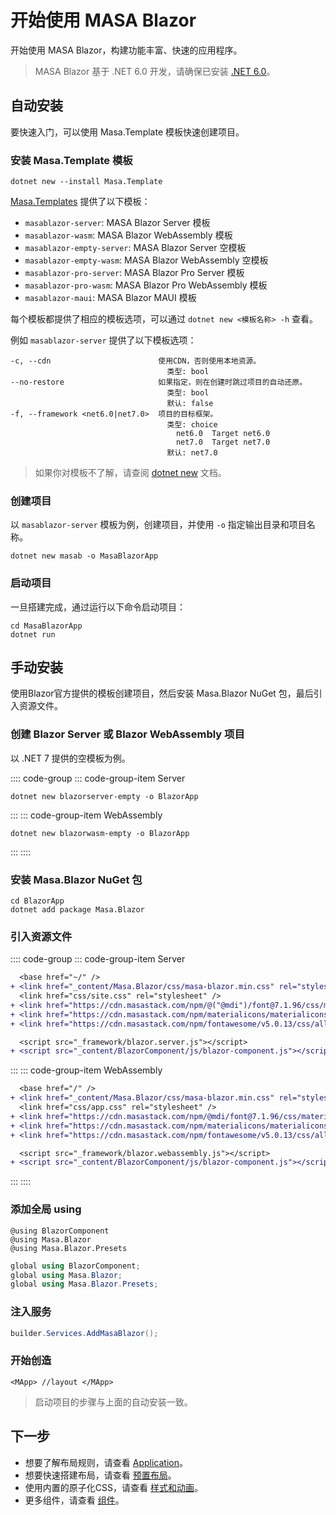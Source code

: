 # 开始使用 MASA Blazor

开始使用 MASA Blazor，构建功能丰富、快速的应用程序。

> MASA Blazor 基于 .NET 6.0 开发，请确保已安装 [.NET 6.0](https://dotnet.microsoft.com/download/dotnet/6.0)。

## 自动安装

要快速入门，可以使用 Masa.Template 模板快速创建项目。

### 安装 Masa.Template 模板

```shell
dotnet new --install Masa.Template
```

[Masa.Templates](https://github.com/masastack/MASA.Templates) 提供了以下模板：

- `masablazor-server`: MASA Blazor Server 模板
- `masablazor-wasm`: MASA Blazor WebAssembly 模板
- `masablazor-empty-server`: MASA Blazor Server 空模板
- `masablazor-empty-wasm`: MASA Blazor WebAssembly 空模板
- `masablazor-pro-server`: MASA Blazor Pro Server 模板
- `masablazor-pro-wasm`: MASA Blazor Pro WebAssembly 模板
- `masablazor-maui`: MASA Blazor MAUI 模板

每个模板都提供了相应的模板选项，可以通过 `dotnet new <模板名称> -h` 查看。

例如 `masablazor-server` 提供了以下模板选项：

```shell
-c, --cdn                        使用CDN，否则使用本地资源。
                                   类型: bool
--no-restore                     如果指定，则在创建时跳过项目的自动还原。
                                   类型: bool
                                   默认: false
-f, --framework <net6.0|net7.0>  项目的目标框架。
                                   类型: choice
                                     net6.0  Target net6.0
                                     net7.0  Target net7.0
                                   默认: net7.0
```

> 如果你对模板不了解，请查阅 [dotnet new](https://docs.microsoft.com/zh-cn/dotnet/core/tools/dotnet-new) 文档。

### 创建项目

以 `masablazor-server` 模板为例，创建项目，并使用 `-o` 指定输出目录和项目名称。

```shell
dotnet new masab -o MasaBlazorApp
```

### 启动项目

一旦搭建完成，通过运行以下命令启动项目：

```shell
cd MasaBlazorApp
dotnet run
```

## 手动安装

使用Blazor官方提供的模板创建项目，然后安装 Masa.Blazor NuGet 包，最后引入资源文件。

### 创建 Blazor Server 或 Blazor WebAssembly 项目

以 .NET 7 提供的空模板为例。

:::: code-group
::: code-group-item Server
```shell
dotnet new blazorserver-empty -o BlazorApp
```
:::
::: code-group-item WebAssembly
```shell
dotnet new blazorwasm-empty -o BlazorApp
```
:::
::::

### 安装 Masa.Blazor NuGet 包

```shell
cd BlazorApp
dotnet add package Masa.Blazor
```

### 引入资源文件

:::: code-group
::: code-group-item Server
```diff Pages/_Host.cshtml
  <base href="~/" />
+ <link href="_content/Masa.Blazor/css/masa-blazor.min.css" rel="stylesheet" />
  <link href="css/site.css" rel="stylesheet" />
+ <link href="https://cdn.masastack.com/npm/@("@mdi")/font@7.1.96/css/materialdesignicons.min.css" rel="stylesheet">
+ <link href="https://cdn.masastack.com/npm/materialicons/materialicons.css" rel="stylesheet">
+ <link href="https://cdn.masastack.com/npm/fontawesome/v5.0.13/css/all.css" rel="stylesheet">

  <script src="_framework/blazor.server.js"></script>
+ <script src="_content/BlazorComponent/js/blazor-component.js"></script>
```
:::
::: code-group-item WebAssembly
```diff wwwroot\index.html
  <base href="/" />
+ <link href="_content/Masa.Blazor/css/masa-blazor.min.css" rel="stylesheet" />
  <link href="css/app.css" rel="stylesheet" />
+ <link href="https://cdn.masastack.com/npm/@mdi/font@7.1.96/css/materialdesignicons.min.css" rel="stylesheet">
+ <link href="https://cdn.masastack.com/npm/materialicons/materialicons.css" rel="stylesheet">
+ <link href="https://cdn.masastack.com/npm/fontawesome/v5.0.13/css/all.css" rel="stylesheet">

  <script src="_framework/blazor.webassembly.js"></script>
+ <script src="_content/BlazorComponent/js/blazor-component.js"></script>
```
:::
::::

### 添加全局 using

```razor _Imports.razor
@using BlazorComponent
@using Masa.Blazor
@using Masa.Blazor.Presets
```

```csharp _Imports.cs
global using BlazorComponent;
global using Masa.Blazor;
global using Masa.Blazor.Presets;
```

### 注入服务

```csharp Program.cs
builder.Services.AddMasaBlazor();
```

### 开始创造



```razor MainLayout.razor
<MApp> //layout </MApp>
```

> 启动项目的步骤与上面的自动安装一致。

## 下一步

- 想要了解布局规则，请查看 [Application](/blazor/components/application)。
- 想要快速搭建布局，请查看 [预置布局](/blazor/getting-started/wireframes)。
- 使用内置的原子化CSS，请查看 [样式和动画](/blazor/styles-and-animations/border-radius)。
- 更多组件，请查看 [组件](/blazor/components/all)。
